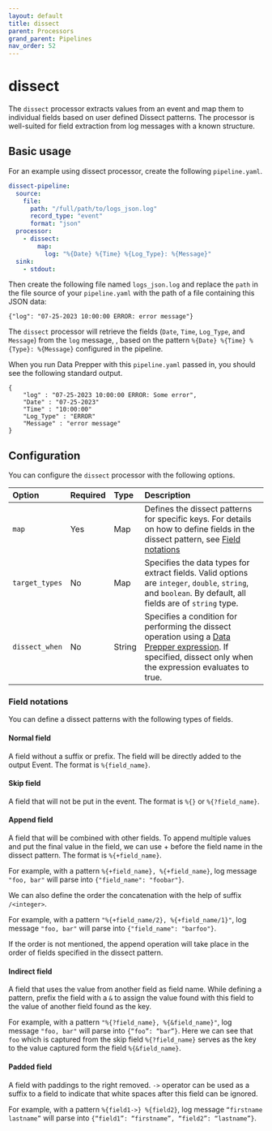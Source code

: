 ```yaml
---
layout: default
title: dissect
parent: Processors
grand_parent: Pipelines
nav_order: 52
---
```


# dissect

The `dissect` processor extracts values from an event and map them to individual fields based on user defined Dissect patterns. The processor is well-suited for field extraction from log messages with a known structure. 

## Basic usage

For an example using dissect processor, create the following `pipeline.yaml`.
```yaml
dissect-pipeline:
  source:
    file:
      path: "/full/path/to/logs_json.log"
      record_type: "event"
      format: "json"
  processor:
    - dissect:
        map:
          log: "%{Date} %{Time} %{Log_Type}: %{Message}"
  sink:
    - stdout:
```

Then create the following file named `logs_json.log` and replace the `path` in the file source of your `pipeline.yaml` with the path of a file containing this JSON data:

```
{"log": "07-25-2023 10:00:00 ERROR: error message"}
```

The `dissect` processor will retrieve the fields (`Date`, `Time`, `Log_Type`, and `Message`) from the `log` message, , based on the pattern `%{Date} %{Time} %{Type}: %{Message}` configured in the pipeline.

When you run Data Prepper with this `pipeline.yaml` passed in, you should see the following standard output.

```
{
    "log" : "07-25-2023 10:00:00 ERROR: Some error",
    "Date" : "07-25-2023"
    "Time" : "10:00:00"
    "Log_Type" : "ERROR"
    "Message" : "error message"
}
```

## Configuration

You can configure the `dissect` processor with the following options.

| Option | Required | Type | Description |
| :--- | :--- | :--- | :--- |
| `map` | Yes | Map | Defines the dissect patterns for specific keys. For details on how to define fields in the dissect pattern, see [Field notations](#field-notations) |
| `target_types` | No | Map | Specifies the data types for extract fields. Valid options are `integer`, `double`, `string`, and `boolean`. By default, all fields are of `string` type. |
| `dissect_when` | No | String | Specifies a condition for performing the dissect operation using a [Data Prepper expression]({{site.url}}{{site.baseurl}}/data-prepper/pipelines/expression-syntax/). If specified, dissect only when the expression evaluates to true. |

### Field notations

You can define a dissect patterns with the following types of fields.

#### Normal field

A field without a suffix or prefix. The field will be directly added to the output Event. The format is `%{field_name}`.

#### Skip field

A field that will not be put in the event. The format is `%{}` or `%{?field_name}`.

#### Append field

A field that will be combined with other fields. To append multiple values and put the final value in the field, we can use + before the field name in the dissect pattern. The format is `%{+field_name}`. 

For example, with a pattern `%{+field_name}, %{+field_name}`, log message `"foo, bar"` will parse into `{"field_name": "foobar"}`.

We can also define the order the concatenation with the help of suffix `/<integer>`. 

For example, with a pattern `"%{+field_name/2}, %{+field_name/1}"`, log message `"foo, bar"` will parse into `{"field_name": "barfoo"}`.

If the order is not mentioned, the append operation will take place in the order of fields specified in the dissect pattern. 

#### Indirect field

A field that uses the value from another field as field name. While defining a pattern, prefix the field with a `&` to assign the value found with this field to the value of another field found as the key.

For example, with a pattern `"%{?field_name}, %{&field_name}"`, log message `"foo, bar"` will parse into `{“foo”: “bar”}`. Here we can see that `foo` which is captured from the skip field `%{?field_name}` serves as the key to the value captured form the field `%{&field_name}`.

#### Padded field

A field with paddings to the right removed. `->` operator can be used as a suffix to a field to indicate that white spaces after this field can be ignored.

For example, with a pattern `%{field1->} %{field2}`, log message `“firstname    lastname”` will parse into `{“field1”: “firstname”, “field2”: “lastname”}`.
